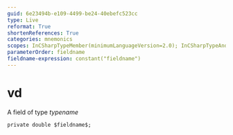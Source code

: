 ```yaml
---
guid: 6e23494b-e109-4499-be24-40ebefc523cc
type: Live
reformat: True
shortenReferences: True
categories: mnemonics
scopes: InCSharpTypeMember(minimumLanguageVersion=2.0); InCSharpTypeAndNamespace(minimumLanguageVersion=2.0)
parameterOrder: fieldname
fieldname-expression: constant("fieldname")
---
```


# vd

A field of type $typename$

```
private double $fieldname$;
```
